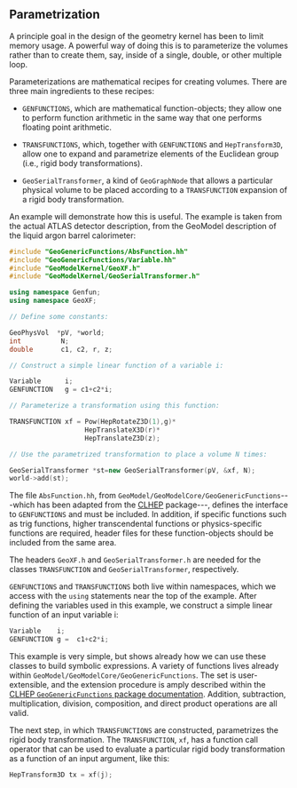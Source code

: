 

## Parametrization


A principle goal in the design of the geometry kernel has been to limit memory usage.  A powerful way of doing this is to parameterize the volumes rather than to create them, say, inside of a single, double, or other multiple loop.

Parameterizations are mathematical recipes for creating volumes.  There are three main ingredients to these recipes:


* `GENFUNCTIONS`, which are mathematical function-objects; they allow one to perform function arithmetic in the same way that one performs floating point arithmetic.

* `TRANSFUNCTIONS`, which, together with `GENFUNCTIONS` and `HepTransform3D`, allow one to expand and  parametrize elements of the Euclidean group (i.e., rigid body transformations).

* `GeoSerialTransformer`, a kind of `GeoGraphNode` that allows a particular physical volume to be placed according to a `TRANSFUNCTION` expansion of a rigid body transformation.


An example will demonstrate how this is useful. The example is taken from the actual ATLAS detector description, from the GeoModel description of the liquid argon barrel calorimeter:


```cpp
#include "GeoGenericFunctions/AbsFunction.hh"
#include "GeoGenericFunctions/Variable.hh"
#include "GeoModelKernel/GeoXF.h"  
#include "GeoModelKernel/GeoSerialTransformer.h"

using namespace Genfun;
using namespace GeoXF;

// Define some constants:

GeoPhysVol  *pV, *world;
int          N;
double       c1, c2, r, z;

// Construct a simple linear function of a variable i:

Variable      i;
GENFUNCTION   g = c1+c2*i;

// Parameterize a transformation using this function:

TRANSFUNCTION xf = Pow(HepRotateZ3D(1),g)*
			       HepTranslateX3D(r)*
			       HepTranslateZ3D(z);

// Use the parametrized transformation to place a volume N times:

GeoSerialTransformer *st=new GeoSerialTransformer(pV, &xf, N);
world->add(st);
```

The file `AbsFunction.hh`, from `GeoModel/GeoModelCore/GeoGenericFunctions`---which has been adapted from the [CLHEP](proj-clhep.web.cern.ch) package---, defines the interface to `GENFUNCTIONS` and must be included.  In addition, if specific functions such as trig functions, higher transcendental functions or physics-specific functions are required, header files for these function-objects should be included from the same area.   

The headers `GeoXF.h` and `GeoSerialTransformer.h` are  needed for the classes `TRANSFUNCTION` and  `GeoSerialTransformer`, respectively.

`GENFUNCTIONS` and `TRANSFUNCTIONS` both live within namespaces, which we access with the `using` statements near the top of the example.  After defining the variables used in this example, we construct a simple linear function of an input variable i:

```cpp
Variable    i;
GENFUNCTION g =  c1+c2*i;
```

This example is very simple, but shows already how we can use these classes to build symbolic expressions.  A variety of functions lives already within `GeoModel/GeoModelCore/GeoGenericFunctions`.  The set is user-extensible, and the extension procedure is amply described within the [CLHEP `GeoGenericFunctions` package documentation](https://proj-clhep.web.cern.ch/proj-clhep/doc/CLHEP_1_7/UserGuide/GenericFunctions/index.html).  Addition, subtraction, multiplication, division, composition, and direct product operations are all valid. 

The next step, in which `TRANSFUNCTIONS` are constructed, parametrizes the rigid body transformation.  The `TRANSFUNCTION`, `xf`, has a function call operator that can be used to evaluate a particular rigid body transformation as a function of an input argument, like this:

```cpp
HepTransform3D tx = xf(j);
```
